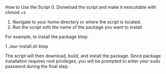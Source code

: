 How to Use the Script
   0. Donwload the script and make it executable with chmod +x
   1. Navigate to your home directory or where the script is located.
   2. Run the script with the name of the package you want to install.

  For example, to install the package btop:

   1 ./aur-install.sh btop

  The script will then download, build, and install the package. Since package installation requires root privileges,
  you will be prompted to enter your sudo password during the final step.
